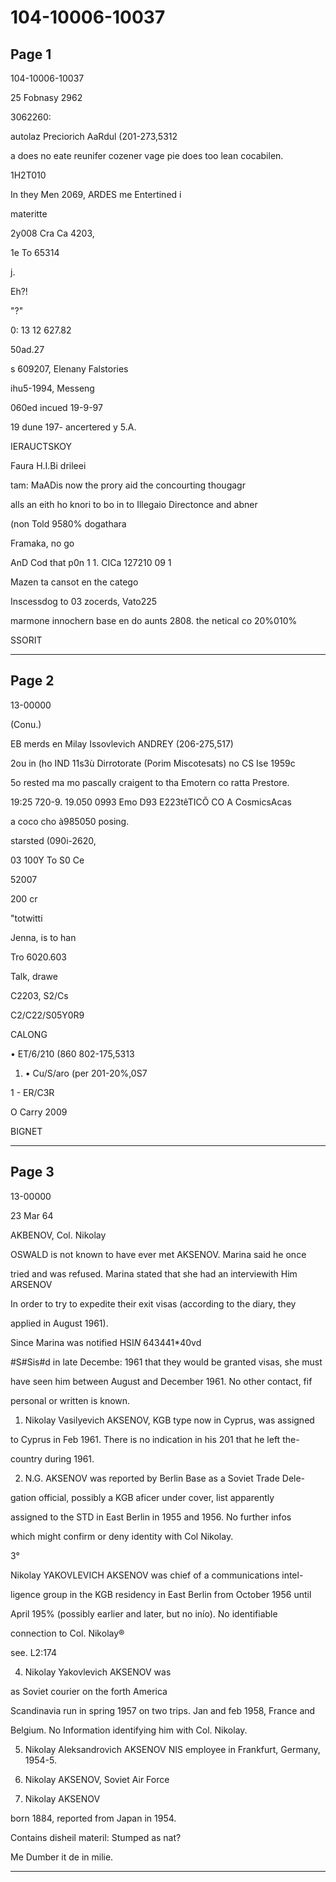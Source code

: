 # 104-10006-10037

## Page 1

104-10006-10037

25 Fobnasy 2962

3062260:

autolaz Preciorich AaRdul (201-273,5312

a does no eate reunifer cozener vage pie does too lean cocabilen.

1H2T010

In they Men 2069, ARDES me Entertined i

materitte

2y008 Cra Ca 4203,

1e To 65314

j.

Eh?!

"?"

0: 13 12 627.82

50ad.27

s 609207, Elenany Falstories

ihu5-1994, Messeng

060ed incued 19-9-97

19 dune 197- ancertered y 5.A.

IERAUCTSKOY

Faura H.I.Bi drileei

tam: MaADis now the prory aid the concourting thougagr

alls an eith ho knori to bo in to Illegaio Directonce and abner

(non Told 9580% dogathara

Framaka, no go

AnD Cod that p0n 1 1. CICa 127210 09 1

Mazen ta cansot en the catego

Inscessdog to 03 zocerds, Vato225

marmone innochern base en do aunts 2808. the netical co 20%010%

SSORIT

---

## Page 2

13-00000

(Conu.)

EB merds en Milay Issovlevich ANDREY (206-275,517)

2ou in (ho IND 11s3ù Dirrotorate (Porim Miscotesats) no CS Ise 1959c

5o rested ma mo pascally craigent to tha Emotern co ratta Prestore.

19:25 720-9. 19.050 0993 Emo D93 E223têTICÕ CO A CosmicsAcas

a coco cho à985050 posing.

starsted (090i-2620,

03 100Y To S0 Ce

52007

200 cr

"totwitti

Jenna, is to han

Tro 6020.603

Talk, drawe

C2203, S2/Cs

C2/C22/S05Y0R9

CALONG

• ET/6/210 (860 802-175,5313

1. • Cu/S/aro (per 201-20%,0S7

1 - ER/C3R

O Carry 2009

BIGNET

---

## Page 3

13-00000

23 Mar 64

AKBENOV, Col. Nikolay

OSWALD is not known to have ever met AKSENOV. Marina said he once

tried and was refused. Marina stated that she had an interviewith Him ARSENOV

In order to try to expedite their exit visas (according to the diary, they

applied in August 1961).

Since Marina was notified HSI$N$ 643441*40vd

#S#Sis#d in late Decembe: 1961 that they would be granted visas, she must

have seen him between August and December 1961. No other contact, fif

personal or written is known.

1. Nikolay Vasilyevich AKSENOV, KGB type now in Cyprus, was assigned

to Cyprus in Feb 1961. There is no indication in his 201 that he left the-

country during 1961.

2. N.G. AKSENOV was reported by Berlin Base as a Soviet Trade Dele-

gation official, possibly a KGB aficer under cover, list apparently

assigned to the STD in East Berlin in 1955 and 1956. No further infos

which might confirm or deny identity with Col Nikolay.

3°

Nikolay YAKOVLEVICH AKSENOV was chief of a communications intel-

ligence group in the KGB residency in East Berlin from October 1956 until

April 195% (possibly earlier and later, but no inío). No identifiable

connection to Col. Nikolay®

see. L2:174

4. Nikolay Yakovlevich AKSENOV was

as Soviet courier on the forth America

Scandinavia run in spring 1957 on two trips. Jan and feb 1958, France and

Belgium. No Information identifying him with Col. Nikolay.

5. Nikolay Aleksandrovich AKSENOV NIS employee in Frankfurt, Germany, 1954-5.

6. Nikolay AKSENOV, Soviet Air Force

7. Nikolay AKSENOV

born 1884, reported from Japan in 1954.

Contains disheil materil: Stumped as nat?

Me Dumber it de in milie.

---

